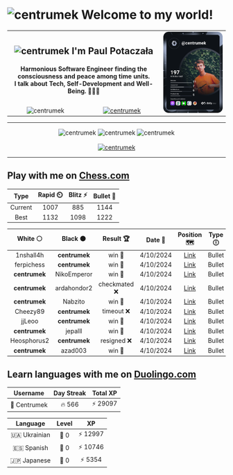 <h1>
  <img
    src="https://emojis.slackmojis.com/emojis/images/1531849430/4246/blob-sunglasses.gif"
    width="30"
    alt="centrumek"
  />
  Welcome to my world!
</h1>

<table>
  <tbody>
    <tr>
      <td align="center" width="70%" colspan="2">
        <h2>
          <img
            src="https://raw.githubusercontent.com/MartinHeinz/MartinHeinz/master/wave.gif"
            width="30px"
            alt="centrumek"
          />
          I'm Paul Potaczała
        </h2>
        <h4>
          Harmonious Software Engineer finding the consciousness and peace among time units.
          <br/>
          I talk about Tech, Self-Development and Well-Being. 🌿🧘🚀
        </h4>
      </td>
      <td width="30%" rowspan="2">
        <a href="https://app.daily.dev/centrumek">
          <img
            src="./devcard.svg"
            alt="centrumek"
          />
        </a>
      </td>
    </tr>
    <tr align="center">
      <td>
        <img
          src="https://komarev.com/ghpvc/?username=centrumek&label=visitors&color=0e75b6&style=flat"
          alt="centrumek"
        >
      </td>
      <td>
        <a href="https://stackoverflow.com/users/14496012/centrumek">
          <img
            src="https://stackoverflow.com/users/flair/14496012.png?theme=dark"
            alt="centrumek"
          >
        </a>
      </td>
    </tr>
  </tbody>
</table>

---
<div align="center">
  <img 
    src="https://github-readme-stats.vercel.app/api?username=centrumek&show_icons=true&count_private=true&theme=dark&hide_border=true&hide=issues,contribs&bg_color=00000000"
    alt="centrumek"
  />
  <img
    src="https://github-readme-stats.vercel.app/api/top-langs/?username=centrumek&layout=compact&hide_border=true&theme=dark&bg_color=00000000&langs_count=6&exclude_repo=air-statistic-app"
    alt="centrumek"
  />
  <img 
    src="https://github-readme-streak-stats.herokuapp.com?user=centrumek&theme=dark&hide_border=true&background=FFFFFF00"
    alt="centrumek"
  />
  <br/>
  <br/>
  <a href="https://www.buymeacoffee.com/centrumek">
    <img
      src="https://cdn.buymeacoffee.com/buttons/v2/default-orange.png"
      height="50"
      width="210"
      alt="centrumek"
    />
  </a>
</div>

---

## Play with me on [Chess.com](https://www.chess.com/member/centrumek)

<div align="center">
<!--START_SECTION:chessStats-->
<!-- Automatically generated with https://github.com/Balastrong/chess-stats-action -->

| Type | Rapid ⏲️ | Blitz ⚡ | Bullet 🔫 |
|:---:|:---:|:---:|:---:|
| Current | 1007 | 885 | 1144 |
| Best | 1132 | 1098 | 1222 |

| White ⚪ | Black ⚫ | Result 🏆 | Date 📅 | Position 🗺️ | Type 🕕 |
|:---:|:---:|:---:|:---:|:---:|:---:|
| 1nshall4h | **centrumek** | win 🥇 | 4/10/2024 | <a href="http://www.ee.unb.ca/cgi-bin/tervo/fen.pl?select=8/8/5pkp/8/r7/Bp3K1P/1Rb3P1/8 w - -">Link</a> | Bullet |
| ferpichess | **centrumek** | win 🥇 | 4/10/2024 | <a href="http://www.ee.unb.ca/cgi-bin/tervo/fen.pl?select=r7/pb6/6pk/1p6/P2pR1n1/1B4P1/1PP3KP/4R3 w - -">Link</a> | Bullet |
| **centrumek** | NikoEmperor | win 🥇 | 4/10/2024 | <a href="http://www.ee.unb.ca/cgi-bin/tervo/fen.pl?select=r4rk1/ppp3p1/3bn2p/6P1/4P1QP/3N4/PPP5/RN2K2R b KQ -">Link</a> | Bullet |
| **centrumek** | ardahondor2 | checkmated ❌ | 4/10/2024 | <a href="http://www.ee.unb.ca/cgi-bin/tervo/fen.pl?select=6k1/1p3ppp/2n5/8/P2N3P/3P1P2/1p4rr/1R3RK1 w - -">Link</a> | Bullet |
| **centrumek** | Nabzito | win 🥇 | 4/10/2024 | <a href="http://www.ee.unb.ca/cgi-bin/tervo/fen.pl?select=R2k4/6p1/5p1p/3B4/4N3/5P2/PP5P/2K5 b - -">Link</a> | Bullet |
| Cheezy89 | **centrumek** | timeout ❌ | 4/10/2024 | <a href="http://www.ee.unb.ca/cgi-bin/tervo/fen.pl?select=8/7p/5kp1/8/2KP4/8/8/4R3 b - -">Link</a> | Bullet |
| jjLeoo | **centrumek** | win 🥇 | 4/10/2024 | <a href="http://www.ee.unb.ca/cgi-bin/tervo/fen.pl?select=8/1pk4p/8/p1p5/P1Pp4/1P1Kq3/r4r2/8 w - -">Link</a> | Bullet |
| **centrumek** | jepalll | win 🥇 | 4/10/2024 | <a href="http://www.ee.unb.ca/cgi-bin/tervo/fen.pl?select=r5k1/8/R1Pp3p/3P1p2/2PR1P2/5BK1/7P/8 b - -">Link</a> | Bullet |
| Heosphorus2 | **centrumek** | resigned ❌ | 4/10/2024 | <a href="http://www.ee.unb.ca/cgi-bin/tervo/fen.pl?select=4Q3/p6p/6pk/5p2/8/NP6/P5PP/R6K b - -">Link</a> | Bullet |
| **centrumek** | azad003 | win 🥇 | 4/10/2024 | <a href="http://www.ee.unb.ca/cgi-bin/tervo/fen.pl?select=8/1Q4Qk/8/p3p2p/P3P2P/1PR3p1/8/4K3 b - -">Link</a> | Bullet |

<!--END_SECTION:chessStats-->
</div>

## Learn languages with me on [Duolingo.com](https://www.duolingo.com/profile/Centrumek)

<div align="center">
<!--START_SECTION:duolingoStats-->
<!-- Automatically generated with https://github.com/centrumek/duolingo-readme-stats-->

| Username | Day Streak | Total XP |
|:---:|:---:|:---:|
| 👤 Centrumek | 🔥 566 | ⚡ 29097 |

| Language | Level | XP |
|:---:|:---:|:---:|
| 🇺🇦 Ukrainian | 👑 0 | ⚡ 12997 |
| 🇪🇸 Spanish | 👑 0 | ⚡ 10746 |
| 🇯🇵 Japanese | 👑 0 | ⚡ 5354 |

<!--END_SECTION:duolingoStats-->
</div>
<!--
**centrumek/centrumek** is a ✨ _special_ ✨ repository because its `README.md` (this file) appears on your GitHub profile.

Here are some ideas to get you started:

- 🔭 I’m currently working on ...
- 🌱 I’m currently learning ...
- 👯 I’m looking to collaborate on ...
- 🤔 I’m looking for help with ...
- 💬 Ask me about ...
- 📫 How to reach me: ...
- 😄 Pronouns: ...
- ⚡ Fun fact: ...
-->
